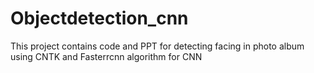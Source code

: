 # Objectdetection_cnn

This project contains code and PPT for detecting facing in photo album using CNTK and Fasterrcnn algorithm for CNN
